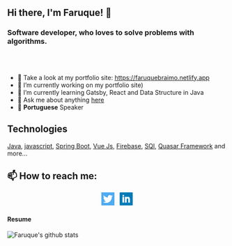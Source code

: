 
## Hi there, I'm Faruque! 👋

### Software developer, who loves to solve problems with algorithms.
<br />
<br />


- :100: Take a look at my portfolio site: https://faruquebraimo.netlify.app
- 🔭 I’m currently working on my portfolio site)
- 🌱 I’m currently learning Gatsby, React and Data Structure in Java
- 💬 Ask me about anything [here](https://github.com/FaruqueBraimo/FaruqueBraimo/issues)
- 💬 **Portuguese** Speaker

## Technologies
  [Java](https://github.com/topics/java), [javascript](https://github.com/topics/javascript), [Spring Boot](https://github.com/topics/java), [Vue Js](https://github.com/topics/vuejs), [Firebase](https://github.com/topics/firebase), [SQl](https://github.com/topics/sql), [Quasar Framework](https://github.com/topics/quasarframework) and more...


## 📫 How to reach me:

<p align='center'>
<a href="https://twitter/fbraimo"><img height="30" src="https://github.com/FaruqueBraimo/FaruqueBraimo/blob/master/icon/twitter.png?raw=true"></a>&nbsp;&nbsp;
  <a href="https://www.linkedin.com/in/faruquebraimo/"><img height="30" src="https://github.com/FaruqueBraimo/FaruqueBraimo/blob/master/icon/linkedin.png?raw=true"></a>

</p>
  
#### Resume
![Faruque's github stats](https://github-readme-stats.vercel.app/api?username=FaruqueBraimo&show_icons=true)
